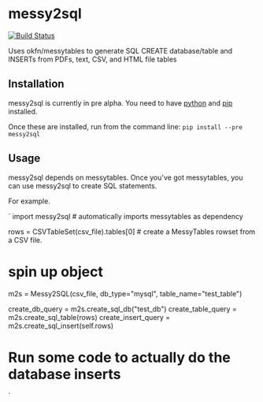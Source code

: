 messy2sql
=========

[![Build Status](https://travis-ci.org/alexanderjfink/messy2sql.png)](https://travis-ci.org/alexanderjfink/messy2sql)

Uses okfn/messytables to generate SQL CREATE database/table and INSERTs from PDFs, text, CSV, and HTML file tables

## Installation

messy2sql is currently in pre alpha. You need to have [python](http://www.python.org/getit/) and [pip](http://www.pip-installer.org/en/latest/installing.html) installed.

Once these are installed, run from the command line: `pip install --pre messy2sql`

## Usage

messy2sql depends on messytables. Once you've got messytables, you can use messy2sql to create SQL statements.

For example.


`
import messy2sql # automatically imports messytables as dependency

rows = CSVTableSet(csv_file).tables[0] # create a MessyTables rowset from a CSV file.

# spin up object
m2s = Messy2SQL(csv_file, db_type="mysql", table_name="test_table")

create_db_query = m2s.create_sql_db("test_db")
create_table_query = m2s.create_sql_table(rows)
create_insert_query = m2s.create_sql_insert(self.rows)

# Run some code to actually do the database inserts
`

